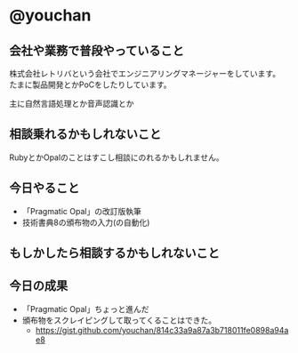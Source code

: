 # @youchan

## 会社や業務で普段やっていること

株式会社レトリバという会社でエンジニアリングマネージャーをしています。  
たまに製品開発とかPoCをしたりしています。

主に自然言語処理とか音声認識とか

## 相談乗れるかもしれないこと

RubyとかOpalのことはすこし相談にのれるかもしれません。

## 今日やること

* 「Pragmatic Opal」の改訂版執筆
* 技術書典8の頒布物の入力(の自動化)

## もしかしたら相談するかもしれないこと


## 今日の成果

* 「Pragmatic Opal」ちょっと進んだ
* 頒布物をスクレイピングして取ってくることはできた。
  * https://gist.github.com/youchan/814c33a9a87a3b718011fe0898a94ae8
